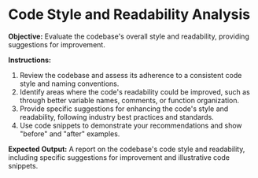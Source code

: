 # Code Style and Readability Analysis

**Objective:** Evaluate the codebase's overall style and readability, providing suggestions for improvement.

**Instructions:**
1. Review the codebase and assess its adherence to a consistent code style and naming conventions.
2. Identify areas where the code's readability could be improved, such as through better variable names, comments, or function organization.
3. Provide specific suggestions for enhancing the code's style and readability, following industry best practices and standards.
4. Use code snippets to demonstrate your recommendations and show "before" and "after" examples.

**Expected Output:** A report on the codebase's code style and readability, including specific suggestions for improvement and illustrative code snippets.
